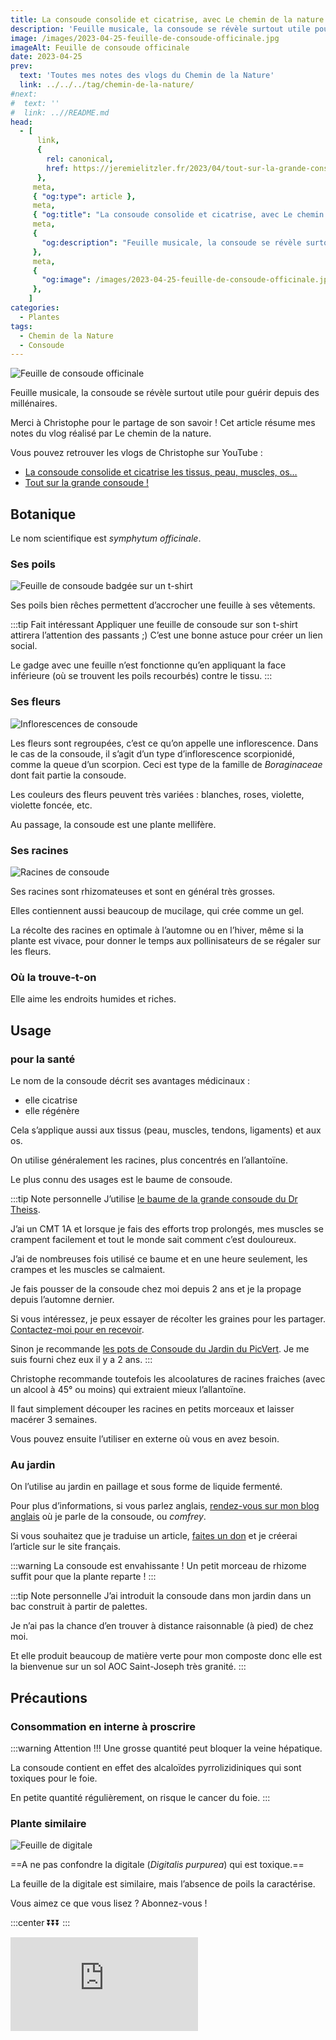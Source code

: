 ```yaml
---
title: La consoude consolide et cicatrise, avec Le chemin de la nature
description: 'Feuille musicale, la consoude se révèle surtout utile pour guérir depuis des millénaires.'
image: /images/2023-04-25-feuille-de-consoude-officinale.jpg
imageAlt: Feuille de consoude officinale
date: 2023-04-25
prev:
  text: 'Toutes mes notes des vlogs du Chemin de la Nature'
  link: ../../../tag/chemin-de-la-nature/
#next:
#  text: ''
#  link: ..//README.md
head:
  - [
      link,
      {
        rel: canonical,
        href: https://jeremielitzler.fr/2023/04/tout-sur-la-grande-consoude-le-chemin-de-la-nature,
      },
     meta,
     { "og:type": article },
     meta,
     { "og:title": "La consoude consolide et cicatrise, avec Le chemin de la nature" },
     meta,
     {
       "og:description": "Feuille musicale, la consoude se révèle surtout utile pour guérir depuis des millénaires.",
     },
     meta,
     {
       "og:image": /images/2023-04-25-feuille-de-consoude-officinale.jpg,
     },
    ]
categories:
  - Plantes
tags:
  - Chemin de la Nature
  - Consoude
---
```


![Feuille de consoude officinale](/images/2023-04-25-feuille-de-consoude-officinale.jpg 'Crédits: image extraite du vlog du Chemin de la Nature')

Feuille musicale, la consoude se révèle surtout utile pour guérir depuis des millénaires.

Merci à Christophe pour le partage de son savoir ! Cet article résume mes notes du vlog réalisé par Le chemin de la nature.

<!-- more -->

Vous pouvez retrouver les vlogs de Christophe sur YouTube :

- [La consoude consolide et cicatrise les tissus, peau, muscles, os…](https://www.youtube.com/watch?v=0hcaPjz8RyI)
- [Tout sur la grande consoude !](https://www.youtube.com/watch?v=dRnduELnt4s)

## Botanique

Le nom scientifique est _symphytum officinale_.

### Ses poils

![Feuille de consoude badgée sur un t-shirt](images/feuille-de-consoude-badge-sur-un-t-shirt.jpg 'Crédits: image extraite du vlog du chemin de la nature')

Ses poils bien rêches permettent d’accrocher une feuille à ses vêtements.

:::tip Fait intéressant Appliquer une feuille de consoude sur son t-shirt attirera l’attention des passants ;) C’est une bonne astuce pour créer un lien social.

Le gadge avec une feuille n’est fonctionne qu’en appliquant la face inférieure (où se trouvent les poils recourbés) contre le tissu. :::

### Ses fleurs

![Inflorescences de consoude](images/inflorescences-de-consoude.jpg 'Crédits: image extraite du vlog du chemin de la nature')

Les fleurs sont regroupées, c’est ce qu’on appelle une inflorescence. Dans le cas de la consoude, il s’agit d’un type d’inflorescence scorpionidé, comme la queue d’un scorpion. Ceci est type de la famille de _Boraginaceae_ dont fait partie la consoude.

Les couleurs des fleurs peuvent très variées : blanches, roses, violette, violette foncée, etc.

Au passage, la consoude est une plante mellifère.

### Ses racines

![Racines de consoude](images/racines-de-consoude.jpg 'Crédits: image extraite du vlog du chemin de la nature')

Ses racines sont rhizomateuses et sont en général très grosses.

Elles contiennent aussi beaucoup de mucilage, qui crée comme un gel.

La récolte des racines en optimale à l’automne ou en l’hiver, même si la plante est vivace, pour donner le temps aux pollinisateurs de se régaler sur les fleurs.

### Où la trouve-t-on

Elle aime les endroits humides et riches.

## Usage

### pour la santé

Le nom de la consoude décrit ses avantages médicinaux :

- elle cicatrise
- elle régénère

Cela s’applique aussi aux tissus (peau, muscles, tendons, ligaments) et aux os.

On utilise généralement les racines, plus concentrés en l’allantoïne.

Le plus connu des usages est le baume de consoude.

:::tip Note personnelle J’utilise [le baume de la grande consoude du Dr Theiss](https://www.drtheiss.fr/beaute-soins/baume-a-la-grande-consoude-100ml/).

J’ai un CMT 1A et lorsque je fais des efforts trop prolongés, mes muscles se crampent facilement et tout le monde sait comment c’est douloureux.

J’ai de nombreuses fois utilisé ce baume et en une heure seulement, les crampes et les muscles se calmaient.

Je fais pousser de la consoude chez moi depuis 2 ans et je la propage depuis l’automne dernier.

Si vous intéressez, je peux essayer de récolter les graines pour les partager. [Contactez-moi pour en recevoir](../../../page/contactez-moi/README.md).

Sinon je recommande [les pots de Consoude du Jardin du PicVert](https://www.jardindupicvert.com/vivaces/2346-consoude-officinale.html). Je me suis fourni chez eux il y a 2 ans. :::

Christophe recommande toutefois les alcoolatures de racines fraiches (avec un alcool à 45° ou moins) qui extraient mieux l’allantoïne.

Il faut simplement découper les racines en petits morceaux et laisser macérer 3 semaines.

Vous pouvez ensuite l’utiliser en externe où vous en avez besoin.

### Au jardin

On l’utilise au jardin en paillage et sous forme de liquide fermenté.

Pour plus d’informations, si vous parlez anglais, [rendez-vous sur mon blog anglais](https://iamjeremie.me/tag/comfrey/) où je parle de la consoude, ou _comfrey_.

Si vous souhaitez que je traduise un article, [faites un don](https://buy.stripe.com/cN25m1foh6VTaPe6oq) et je créerai l’article sur le site français.

:::warning La consoude est envahissante ! Un petit morceau de rhizome suffit pour que la plante reparte ! :::

:::tip Note personnelle J’ai introduit la consoude dans mon jardin dans un bac construit à partir de palettes.

Je n’ai pas la chance d’en trouver à distance raisonnable (à pied) de chez moi.

Et elle produit beaucoup de matière verte pour mon composte donc elle est la bienvenue sur un sol AOC Saint-Joseph très granité. :::

## Précautions

### Consommation en interne à proscrire

:::warning Attention !!! Une grosse quantité peut bloquer la veine hépatique.

La consoude contient en effet des alcaloïdes pyrrolizidiniques qui sont toxiques pour le foie.

En petite quantité régulièrement, on risque le cancer du foie. :::

### Plante similaire

![Feuille de digitale](images/feuille-de-digitale.jpg 'Crédits: image extraite du vlog du chemin de la nature')

==A ne pas confondre la digitale (_Digitalis purpurea_) qui est toxique.==

La feuille de la digitale est similaire, mais l’absence de poils la caractérise.

Vous aimez ce que vous lisez ? Abonnez-vous !

:::center ⏬⏬⏬ :::

<!-- markdownlint-disable MD033 -->
<p class="newsletter-wrapper"><iframe class="newsletter-embed" src="https://iamjeremie.substack.com/embed" frameborder="0" scrolling="no"></iframe></p>
